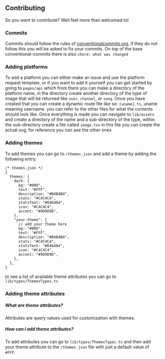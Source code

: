 ## Contributing

So you want to contribute? Well feel more than welcomed to!

### Commits

Commits should follow the rules of [conventionalcommits.org](https://www.conventionalcommits.org/en/v1.0.0/), if they do not follow this you will be asked to fix your commits. On top of the base conventional-commits there is also `chore: what was changed`

### Adding platforms

To add a platform you can either make an issue and use the platform request template, or if you want to add it yourself you can get started by going to `pages/api` which from there you can make a directory of the platform name, in the directory create another directory of the type of image that will be returned like `user`, `channel`, or `song`. Once you have created that you can create a dynamic route file like so: `[uname].ts`, uname meaning username. you can refer to the other files for what the contents should look like. Once everything is made you can navigate to `lib/assets` and create a directory of the name and a sub-directory of the type, within the sub-directory create a file called `image.tsx` in this file you can create the actual svg, for reference you can see the other ones

### Adding themes

To add themes you can go to `/themes.json` and add a theme by adding the following entry:

```json5
/* themes.json */
{
  themes: {
    dark: {
      bg: "#000",
      text: "#FFF",
      description: "#B4B4B4",
      stats: "#C4C4C4",
      statsText: "#646464",
      icon: "#C4C4C4",
      accent: "#9D9D9D",
    },
    "your-theme": {
      // add your theme here
      bg: "#000",
      text: "#FFF",
      description: "#B4B4B4",
      stats: "#C4C4C4",
      statsText: "#646464",
      icon: "#C4C4C4",
      accent: "#9D9D9D",
    },
  },
}
```

to see a list of available theme attributes you can go to `lib/types/ThemesTypes.ts`

### Adding theme attributes

##### What are theme attributes?

Attributes are query values used for customization with themes.

##### How can I add theme attributes?

To add attributes you can go to `lib/types/ThemesTypes.ts` and then add your theme attribute to the `/themes.json` file with just a default value of `#FFF`.
